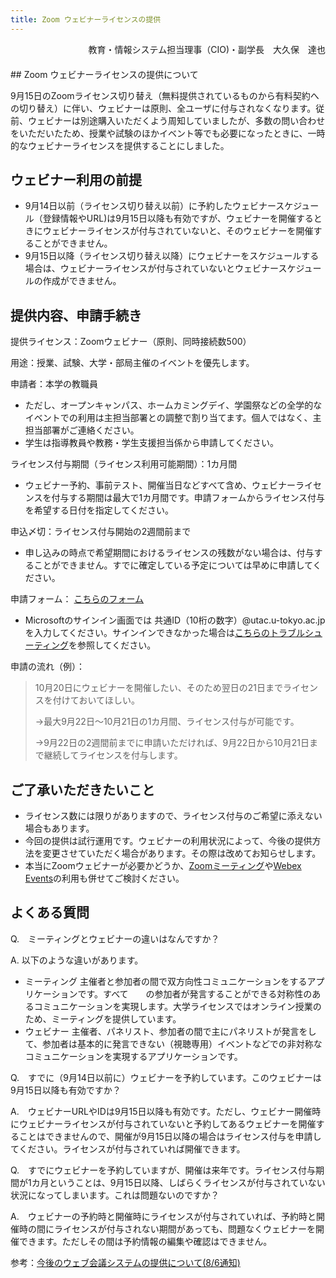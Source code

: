 ```yaml
---
title: Zoom ウェビナーライセンスの提供
---
```

<div style="text-align: right;">
教育・情報システム担当理事（CIO)・副学長　大久保　達也 
</div>　　　　　　　　　　　　　　　　　　　　　　　　　　　　　　　　　　　　　　　　　　　　　　　　　　　　　　　　　　　　　 
## Zoom ウェビナーライセンスの提供について 

9月15日のZoomライセンス切り替え（無料提供されているものから有料契約への切り替え）に伴い、ウェビナーは原則、全ユーザに付与されなくなります。従前、ウェビナーは別途購入いただくよう周知していましたが、多数の問い合わせをいただいたため、授業や試験のほかイベント等でも必要になったときに、一時的なウェビナーライセンスを提供することにしました。 

## ウェビナー利用の前提 

- 9月14日以前（ライセンス切り替え以前）に予約したウェビナースケジュール（登録情報やURL)は9月15日以降も有効ですが、ウェビナーを開催するときにウェビナーライセンスが付与されていないと、そのウェビナーを開催することができません。 
- 9月15日以降（ライセンス切り替え以降）にウェビナーをスケジュールする場合は、ウェビナーライセンスが付与されていないとウェビナースケジュールの作成ができません。 

 
## 提供内容、申請手続き 

提供ライセンス：Zoomウェビナー（原則、同時接続数500） 

用途：授業、試験、大学・部局主催のイベントを優先します。 

申請者：本学の教職員 
- ただし、オープンキャンパス、ホームカミングデイ、学園祭などの全学的なイベントでの利用は主担当部署との調整で割り当てます。個人ではなく、主担当部署がご連絡ください。 
- 学生は指導教員や教務・学生支援担当係から申請してください。 

ライセンス付与期間（ライセンス利用可能期間）：1カ月間 
- ウェビナー予約、事前テスト、開催当日などすべて含め、ウェビナーライセンスを付与する期間は最大で1カ月間です。申請フォームからライセンス付与を希望する日付を指定してください。 

申込〆切：ライセンス付与開始の2週間前まで 
- 申し込みの時点で希望期間におけるライセンスの残数がない場合は、付与することができません。すでに確定している予定については早めに申請してください。 

申請フォーム： [こちらのフォーム](https://forms.office.com/Pages/ResponsePage.aspx?id=T6978HAr10eaAgh1yvlMhI_ifmf7qdFDpTYBBcm0ltJUOUtWOE9PNkVXN1QzOVcxSFlJMFozTzRZQy4u) 
- Microsoftのサインイン画面では 共通ID（10桁の数字）@utac.u-tokyo.ac.jp を入力してください。サインインできなかった場合は[こちらのトラブルシューティング](../faq/msaccount-troubleshooting)を参照してください。 

申請の流れ（例）： 
> 10月20日にウェビナーを開催したい、そのため翌日の21日までライセンスを付けておいてほしい。 
> 
> →最大9月22日～10月21日の1カ月間、ライセンス付与が可能です。 
> 
> →9月22日の2週間前までに申請いただければ、9月22日から10月21日まで継続してライセンスを付与します。 

## ご了承いただきたいこと

- ライセンス数には限りがありますので、ライセンス付与のご希望に添えない場合もあります。 
- 今回の提供は試行運用です。ウェビナーの利用状況によって、今後の提供方法を変更させていただく場合があります。その際は改めてお知らせします。 
- 本当にZoomウェビナーが必要かどうか、[Zoomミーティング](../zoom/)や[Webex Events](../webex/)の利用も併せてご検討ください。 

## よくある質問 

Q.　ミーティングとウェビナーの違いはなんですか？ 

A.  以下のような違いがあります。	
- ミーティング  主催者と参加者の間で双方向性コミュニケーションをするアプリケーションです。すべて　　の参加者が発言することができる対称性のあるコミュニケーションを実現します。大学ライセンスではオンライン授業のため、ミーティングを提供しています。 
- ウェビナー  主催者、パネリスト、参加者の間で主にパネリストが発言をして、参加者は基本的に発言できない（視聴専用）イベントなどでの非対称なコミュニケーションを実現するアプリケーションです。 

Q.　すでに（9月14日以前に）ウェビナーを予約しています。このウェビナーは9月15日以降も有効ですか？ 

A.　ウェビナーURLやIDは9月15日以降も有効です。ただし、ウェビナー開催時にウェビナーライセンスが付与されていないと予約してあるウェビナーを開催することはできませんので、開催が9月15日以降の場合はライセンス付与を申請してください。ライセンスが付与されていれば開催できます。 

Q.　すでにウェビナーを予約していますが、開催は来年です。ライセンス付与期間が1カ月ということは、9月15日以降、しばらくライセンスが付与されていない状況になってしまいます。これは問題ないのですか？ 

A.　ウェビナーの予約時と開催時にライセンスが付与されていれば、予約時と開催時の間にライセンスが付与されない期間があっても、問題なくウェビナーを開催できます。ただしその間は予約情報の編集や確認はできません。 

参考：[今後のウェブ会議システムの提供について(8/6通知)](https://utelecon.github.io/notice/webmeetingaccount20200915) 
 